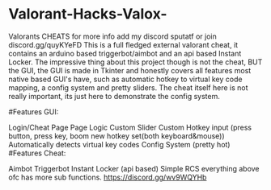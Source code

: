 # Valorant-Hacks-Valox-
Valorants CHEATS for more info add my discord sputatf or join discord.gg/quyKYeFD
This is a full fledged external valorant cheat, it contains an arduino based triggerbot/aimbot and an api based Instant Locker. The impressive thing about this project though is not the cheat, BUT the GUI, the GUI is made in Tkinter and honestly covers all features most native based GUI's have, such as automatic hotkey to virtual key code mapping, a config system and pretty sliders. The cheat itself here is not really important, its just here to demonstrate the config system.

#Features GUI:

Login/Cheat Page
Page Logic
Custom Slider
Custom Hotkey input (press button, press key, boom new hotkey set(both keyboard&mouse))
Automatically detects virtual key codes
Config System (pretty hot)
#Features Cheat:

Aimbot
Triggerbot
Instant Locker (api based)
Simple RCS everything above ofc has more sub functions.
https://discord.gg/wv9WQYHb
